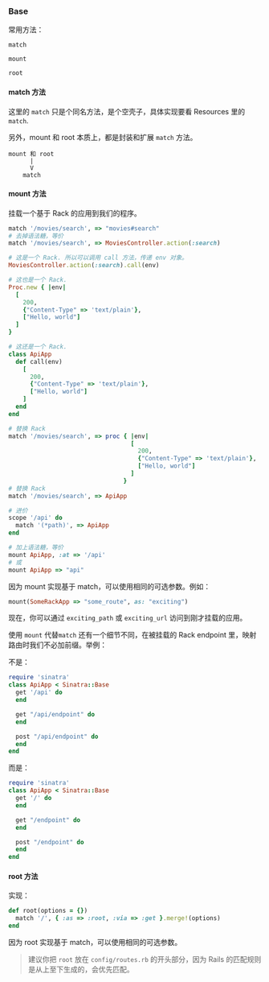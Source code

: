 ### Base

常用方法：

```
match

mount

root
```

#### match 方法

这里的 `match` 只是个同名方法，是个空壳子，具体实现要看 Resources 里的 `match`.

另外，mount 和 root 本质上，都是封装和扩展 `match` 方法。

```
mount 和 root
      |
      V
    match
```

#### mount 方法

挂载一个基于 Rack 的应用到我们的程序。

```ruby
match '/movies/search', => "movies#search"
# 去掉语法糖，等价
match '/movies/search', => MoviesController.action(:search)
```

```ruby
# 这是一个 Rack. 所以可以调用 call 方法，传递 env 对象。
MoviesController.action(:search).call(env)

# 这也是一个 Rack.
Proc.new { |env|
  [
    200,
    {"Content-Type" => 'text/plain'},
    ["Hello, world"]
  ]
}

# 这还是一个 Rack.
class ApiApp
  def call(env)
    [
      200,
      {"Content-Type" => 'text/plain'},
      ["Hello, world"]
    ]
  end
end
```

```ruby
# 替换 Rack
match '/movies/search', => proc { |env|
                                  [
                                    200,
                                    {"Content-Type" => 'text/plain'},
                                    ["Hello, world"]
                                  ]
                                }
# 替换 Rack
match '/movies/search', => ApiApp
```

```ruby
# 进价
scope '/api' do
  match '(*path)', => ApiApp
end

# 加上语法糖，等价
mount ApiApp, :at => '/api'
# 或
mount ApiApp => "api"
```

因为 mount 实现基于 match，可以使用相同的可选参数。例如：

```ruby
mount(SomeRackApp => "some_route", as: "exciting")
```

现在，你可以通过 `exciting_path` 或 `exciting_url` 访问到刚才挂载的应用。

使用 `mount` 代替`match` 还有一个细节不同，在被挂载的 Rack endpoint 里，映射路由时我们不必加前缀。举例：

不是：

```ruby
require 'sinatra'
class ApiApp < Sinatra::Base
  get '/api' do
  end

  get "/api/endpoint" do
  end

  post "/api/endpoint" do
  end
end
```

而是：

```ruby
require 'sinatra'
class ApiApp < Sinatra::Base
  get '/' do
  end

  get "/endpoint" do
  end

  post "/endpoint" do
  end
end
```

#### root 方法

实现：

```ruby
def root(options = {})
  match '/', { :as => :root, :via => :get }.merge!(options)
end
```

因为 root 实现基于 match，可以使用相同的可选参数。

> 建议你把 `root` 放在 `config/routes.rb` 的开头部分，因为 Rails 的匹配规则是从上至下生成的，会优先匹配。
